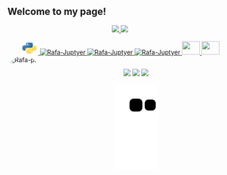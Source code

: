 ## Welcome to my page!

<div align="center">
  <a href="https://github.com/diogopinto1">
    
<div>
  
  <img  height="180em" src="https://github-readme-stats.vercel.app/api?username=diogopinto1&show_icons=true&theme=dark&include_all_commits=true&count_private=true"/>
  <img  height="180em" src="https://github-readme-stats.vercel.app/api/top-langs/?username=diogopinto1&layout=compact&langs_count=16&theme=dark"/>
</div>
  
<div style="display: inline_block"><br>

  <img  alt="Rafa-Python" height="30" width="40" src="https://raw.githubusercontent.com/devicons/devicon/master/icons/python/python-original.svg">
  <img  alt="Rafa-Juptyer" height="30" width="40" src="https://cdn.jsdelivr.net/gh/devicons/devicon/icons/jupyter/jupyter-original-wordmark.svg">
  <img  alt="Rafa-Juptyer" height="30" width="40" src="https://cdn.jsdelivr.net/gh/devicons/devicon/icons/html5/html5-original.svg">
  <img  alt="Rafa-Juptyer" height="40" width="50" src="https://cdn.jsdelivr.net/gh/devicons/devicon/icons/mysql/mysql-original-wordmark.svg">
  <img height="30" width="40" src="https://cdn.jsdelivr.net/gh/devicons/devicon/icons/javascript/javascript-original.svg" >
  <img height="30" width="40" src="https://cdn.jsdelivr.net/gh/devicons/devicon/icons/css3/css3-original.svg" />
              
          
  <img align="left" alt="Rafa-pic" height="190" style="border-radius:50px;" src="https://scontent.flis10-1.fna.fbcdn.net/v/t39.30808-6/326545638_1219079385378420_4541399000901481588_n.png?stp=dst-jpg_tt6&_nc_cat=106&ccb=1-7&_nc_sid=a5f93a&_nc_ohc=ts4snw1OQXMQ7kNvwHPXzp4&_nc_oc=AdnWCwZreQw8hvRrQxbReDe3VDjnC-2oXsMyp5csMKZOEQQ8Bk_u0HnbyX5lkxQ0g9I&_nc_zt=23&_nc_ht=scontent.flis10-1.fna&_nc_gid=1BJlG-Hxyhhu0u0TPWF9Bg&oh=00_AfHQsk_DryUxSEFttoKxCW1f-3of0JEWe4u0q3VOePOh2w&oe=6817FC4D">
 
</div>
  
 ##
 
<div> 
 
  <a href="https://www.linkedin.com/public-profile/settings?lipi=urn%3Ali%3Apage%3Ad_flagship3_profile_self_edit_contact-info%3B5WNB6ll1REqIGgIjAMhdWA%3D%3D" target="_blank"><img src="https://img.shields.io/badge/LinkedIn-0077B5?style=for-the-badge&logo=linkedin&logoColor=white"></a>
 	 <a href = "mailto:diogoeugeniopinto@gmail.com"><img src="https://img.shields.io/badge/-Gmail-%23333?style=for-the-badge&logo=gmail&logoColor=white" target="_blank"></a>
  <a href="http://discord.com/users/547906880501055519" target="_blank"><img src="https://img.shields.io/badge/Discord-7289DA?style=for-the-badge&logo=discord&logoColor=white" target="_blank"></a> 
  
 </div>
  
  

![snake gif](https://github.com/diogopinto1/diogopinto1/blob/output/github-contribution-grid-snake.svg)
